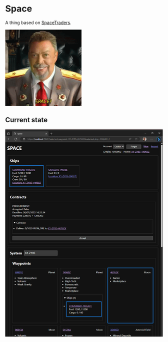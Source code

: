 # Space
A thing based on [SpaceTraders](https://spacetraders.io/).

![Tim Curry Saying Space](space-tim-curry.gif "SPACE!")

## Current state
![Image of UI](Docs/ProgressImages/3.png "It ain't pretty but it works.. probably")
